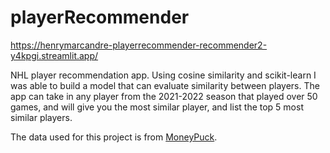 # playerRecommender

https://henrymarcandre-playerrecommender-recommender2-y4kpgi.streamlit.app/

NHL player recommendation app. Using cosine similarity and scikit-learn I was able to build a model that can evaluate similarity between players. The app can take in any player from the 2021-2022 season that played over 50 games, and will give you the most similar player, and list the top 5 most similar players. 

The data used for this project is from [MoneyPuck](https://moneypuck.com/data.htm).
